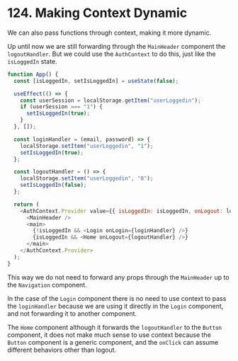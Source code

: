 # 124. Making Context Dynamic

We can also pass functions through context, making it more dynamic.

Up until now we are still forwarding through the `MainHeader` component the `logoutHandler`. But we could use the `AuthContext` to do this, just like the `isLoggedIn` state.

```javascript
function App() {
  const [isLoggedIn, setIsLoggedIn] = useState(false);

  useEffect(() => {
    const userSession = localStorage.getItem("userLoggedin");
    if (userSession === "1") {
      setIsLoggedIn(true);
    }
  }, []);

  const loginHandler = (email, password) => {
    localStorage.setItem("userLoggedin", "1");
    setIsLoggedIn(true);
  };

  const logoutHandler = () => {
    localStorage.setItem("userLoggedin", "0");
    setIsLoggedIn(false);
  };

  return (
    <AuthContext.Provider value={{ isLoggedIn: isLoggedIn, onLogout: logoutHandler }}>
      <MainHeader />
      <main>
        {!isLoggedIn && <Login onLogin={loginHandler} />}
        {isLoggedIn && <Home onLogout={logoutHandler} />}
      </main>
    </AuthContext.Provider>
  );
}
```

This way we do not need to forward any props through the `MainHeader` up to the `Navigation` component.

In the case of the `Login` component there is no need to use context to pass the `loginHandler` because we are using it directly in the `Login` component, and not forwarding it to another component.

The `Home` component although it forwards the `logoutHandler` to the `Button` component, it does not make much sense to use context because the `Button` component is a generic component, and the `onClick` can assume different behaviors other than logout.
